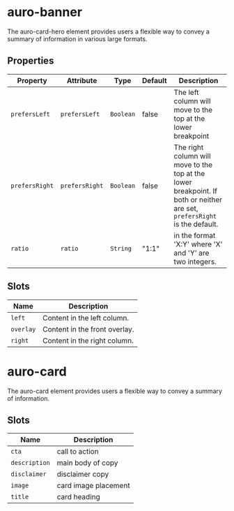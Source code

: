 # auro-banner

The auro-card-hero element provides users a flexible way to convey a summary of information in various large formats.

## Properties

| Property       | Attribute      | Type      | Default | Description                                      |
|----------------|----------------|-----------|---------|--------------------------------------------------|
| `prefersLeft`  | `prefersLeft`  | `Boolean` | false   | The left column will move to the top at the lower breakpoint |
| `prefersRight` | `prefersRight` | `Boolean` | false   | The right column will move to the top at the lower breakpoint.  If both or neither are set, `prefersRight` is the default. |
| `ratio`        | `ratio`        | `String`  | "1:1"   | in the format 'X:Y' where 'X' and 'Y' are two integers. |

## Slots

| Name      | Description                   |
|-----------|-------------------------------|
| `left`    | Content in the left column.   |
| `overlay` | Content in the front overlay. |
| `right`   | Content in the right column.  |


# auro-card

The auro-card element provides users a flexible way to convey a summary of information.

## Slots

| Name          | Description          |
|---------------|----------------------|
| `cta`         | call to action       |
| `description` | main body of copy    |
| `disclaimer`  | disclaimer copy      |
| `image`       | card image placement |
| `title`       | card heading         |
